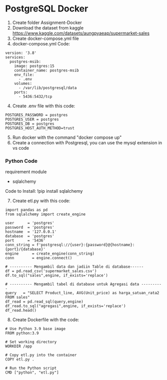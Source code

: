 # PostgreSQL Docker
1. Create folder Assignment-Docker
2. Download the dataset from kaggle https://www.kaggle.com/datasets/aungpyaeap/supermarket-sales
3. Create docker-compose.yml file
4. docker-compose.yml Code:
```
version: '3.8'
services:
  postgres-msib:
    image: postgres:15
    container_name: postgres-msib
    env_file:
      - .env
    volumes:
      - /var/lib/postgresql/data
    ports:
      - 5436:5432/tcp
```
4. Create .env file with this code:
```
POSTGRES_PASSWORD = postgres
POSTGRES_USER = postgres
POSTGRES_DB = postgres
POSTGRES_HOST_AUTH_METHOD=trust
```
5. Run docker with the command "docker compose up"
6. Create a connection with Postgresql, you can use the mysql extension in vs code

### Python Code
requirement module
- sqlalchemy

Code to Install:
!pip install sqlalchemy

7. Create etl.py with this code:
```
import pandas as pd
from sqlalchemy import create_engine

user      = 'postgres'
password  = 'postgres'
hostname  = '127.0.0.1'
database  = 'postgres'
port      = '5436'
conn_string = f'postgresql://{user}:{password}@{hostname}:{port}/{database}'
engine      = create_engine(conn_string)
conn        = engine.connect()

# ---------- Mengambil data dan jadiin Table di database------
df = pd.read_csv('supermarket_sales.csv')
df.to_sql("sales",engine, if_exists='replace')

# ---------- Mengambil tabel di database untuk Agregasi data ----------
query   = "SELECT Product_line, AVG(Unit_price) as harga_satuan_rata2 FROM sales"
df_read = pd.read_sql(query,engine)
df_read.to_sql("agregasi",engine, if_exists='replace')
df_read.head()
```
8. Create Dockerfile with the code:
```
# Use Python 3.9 base image
FROM python:3.9

# Set working directory
WORKDIR /app

# Copy etl.py into the container
COPY etl.py .

# Run the Python script
CMD ["python", "etl.py"]
```
